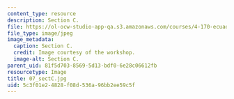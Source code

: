 ```yaml
---
content_type: resource
description: Section C.
file: https://ol-ocw-studio-app-qa.s3.amazonaws.com/courses/4-170-ecuador-workshop-fall-2006/5c3f01e24828f08d536a96bb2ee59c5f_07_sectC.jpg
file_type: image/jpeg
image_metadata:
  caption: Section C.
  credit: Image courtesy of the workshop.
  image-alt: Section C.
parent_uid: 81f5d703-8569-5d13-bdf0-6e28c06612fb
resourcetype: Image
title: 07_sectC.jpg
uid: 5c3f01e2-4828-f08d-536a-96bb2ee59c5f
---
```

